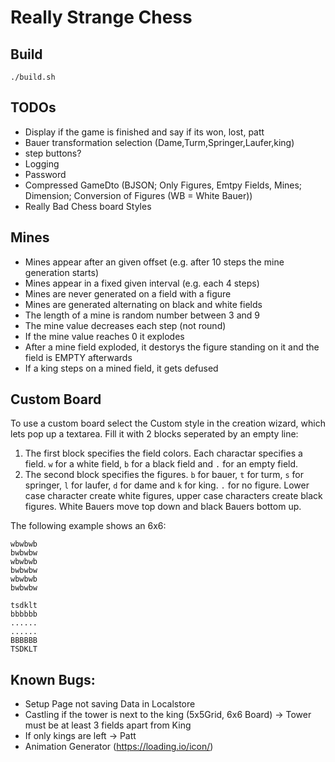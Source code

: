 # Really Strange Chess

## Build
```
./build.sh
```

## TODOs
  - Display if the game is finished and say if its won, lost, patt
  - Bauer transformation selection (Dame,Turm,Springer,Laufer,king)
  - step buttons?
  - Logging
  - Password
  - Compressed GameDto (BJSON; Only Figures, Emtpy Fields, Mines; Dimension; Conversion of Figures (WB = White Bauer))
  - Really Bad Chess board Styles



## Mines
 - Mines appear after an given offset (e.g. after 10 steps the mine generation starts)
 - Mines appear in a fixed given interval (e.g. each 4 steps)
 - Mines are never generated on a field with a figure
 - Mines are generated alternating on black and white fields
 - The length of a mine is random number between 3 and 9
 - The mine value decreases each step (not round)
 - If the mine value reaches 0 it explodes
 - After a mine field exploded, it destorys the figure standing on it and the field is EMPTY afterwards
 - If a king steps on a mined field, it gets defused

## Custom Board
To use a custom board select the Custom style in the creation wizard, which lets pop up a textarea. Fill it with 2 blocks seperated by an empty line:
 1. The first block specifies the field colors. Each charactar specifies a field. `w` for a white field, `b` for a black field and `.` for an empty field.
 2. The second block specifies the figures. `b` for bauer, `t` for turm, `s` for springer, `l` for laufer, `d` for dame and `k` for king. `.` for no figure. Lower case character create white figures, upper case characters create black figures. White Bauers move top down and black Bauers bottom up.

The following example shows an 6x6:
```
wbwbwb
bwbwbw
wbwbwb
bwbwbw
wbwbwb
bwbwbw

tsdklt
bbbbbb
......
......
BBBBBB
TSDKLT
``` 

## Known Bugs:
 - Setup Page not saving Data in Localstore
 - Castling if the tower is next to the king (5x5Grid, 6x6 Board) -> Tower must be at least 3 fields apart from King
 - If only kings are left -> Patt
 - Animation Generator (https://loading.io/icon/)